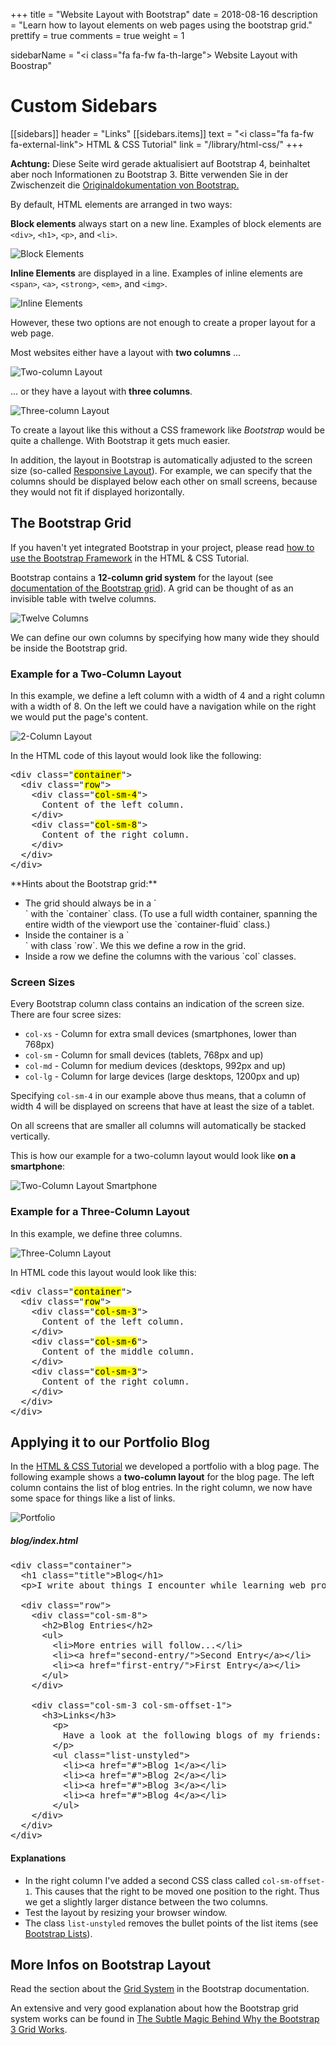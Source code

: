 +++
title = "Website Layout with Bootstrap"
date = 2018-08-16
description = "Learn how to layout elements on web pages using the bootstrap grid."
prettify = true
comments = true
weight = 1

sidebarName = "<i class=\"fa fa-fw fa-th-large\"></i> Website Layout with Boostrap"

# Custom Sidebars
[[sidebars]]
header = "Links"
[[sidebars.items]]
text = "<i class=\"fa fa-fw fa-external-link\"></i> HTML & CSS Tutorial"
link = "/library/html-css/"
+++

<div class="alert alert-danger">
<strong>Achtung:</strong> Diese Seite wird gerade aktualisiert auf Bootstrap 4, beinhaltet aber noch Informationen zu Bootstrap 3. Bitte verwenden Sie in der Zwischenzeit die <a class="alert-link" target="_blank" href="https://getbootstrap.com/">Originaldokumentation von Bootstrap.</a> 
</div>

By default, HTML elements are arranged in two ways:

**Block elements** always start on a new line. Examples of block elements are `<div>`, `<h1>`, `<p>`, and `<li>`.

![Block Elements](block-elements.png)

**Inline Elements** are displayed in a line. Examples of inline elements are `<span>`, `<a>`, `<strong>`, `<em>`, and `<img>`.

![Inline Elements](inline-elements.png)

However, these two options are not enough to create a proper layout for a web page.

Most websites either have a layout with **two columns** ...

![Two-column Layout](two-columns.png)

... or they have a layout with **three columns**.

![Three-column Layout](three-columns.png)

To create a layout like this without a CSS framework like *Bootstrap* would be quite a challenge. With Bootstrap it gets much easier.

In addition, the layout in Bootstrap is automatically adjusted to the screen size (so-called [Responsive Layout](http://en.wikipedia.org/wiki/Responsive_web_design)). For example, we can specify that the columns should be displayed below each other on small screens, because they would not fit if displayed horizontally.


## The Bootstrap Grid

<div class="alert alert-warning">
  If you haven't yet integrated Bootstrap in your project, please read <a href="/library/html-css/part7/" class="alert-link">how to use the Bootstrap Framework</a> in the HTML &amp; CSS Tutorial.
</div>

Bootstrap contains a **12-column grid system** for the layout (see [documentation of the Bootstrap grid](http://getbootstrap.com/css/#grid)). A grid can be thought of as an invisible table with twelve columns.

![Twelve Columns](bootstrap-twelve-columns.png)

We can define our own columns by specifying how many wide they should be inside the Bootstrap grid.


### Example for a Two-Column Layout

In this example, we define a left column with a width of 4 and a right column with a width of 8. On the left we could have a navigation while on the right we would put the page's content.

![2-Column Layout](bootstrap-two-columns.png)

In the HTML code of this layout would look like the following:

<pre class="prettyprint lang-html">
&lt;div class="<mark>container</mark>">
  &lt;div class="<mark>row</mark>">
    &lt;div class="<mark>col-sm-4</mark>">
      Content of the left column.
    &lt;/div>
    &lt;div class="<mark>col-sm-8</mark>">
      Content of the right column.
    &lt;/div>
  &lt;/div>
&lt;/div>
</pre>

<div class="alert alert-info">
  **Hints about the Bootstrap grid:**

  <ul>
    <li>The grid should always be in a `<div>` with the `container` class. (To use a full width container, spanning the entire width of the viewport use the `container-fluid` class.)</li>
    <li>Inside the container is a `<div>` with class `row`. We this we define a row in the grid.</li>
    <li>Inside a row we define the columns with the various `col` classes.</li>
  </ul>
</div>


### Screen Sizes

Every Bootstrap column class contains an indication of the screen size. There are four scree sizes:

* `col-xs` - Column for extra small devices (smartphones, lower than 768px)
* `col-sm` - Column for small devices (tablets, 768px and up)
* `col-md` - Column for medium devices (desktops, 992px and up)
* `col-lg` - Column for large devices (large desktops, 1200px and up)

Specifying `col-sm-4` in our example above thus means, that a column of width 4 will be displayed on screens that have at least the size of a tablet.

On all screens that are smaller all columns will automatically be stacked vertically.

This is how our example for a two-column layout would look like **on a smartphone**:

![Two-Column Layout Smartphone](bootstrap-two-columns-smartphone.png)


### Example for a Three-Column Layout

In this example, we define three columns.

![Three-Column Layout](bootstrap-three-columns.png)

In HTML code this layout would look like this:

<pre class="prettyprint lang-html">
&lt;div class="<mark>container</mark>">
  &lt;div class="<mark>row</mark>">
    &lt;div class="<mark>col-sm-3</mark>">
      Content of the left column.
    &lt;/div>
    &lt;div class="<mark>col-sm-6</mark>">
      Content of the middle column.
    &lt;/div>
    &lt;div class="<mark>col-sm-3</mark>">
      Content of the right column.
    &lt;/div>
  &lt;/div>
&lt;/div>
</pre>


## Applying it to our Portfolio Blog

In the [HTML & CSS Tutorial](/library/html-css/) we developed a portfolio with a blog page. The following example shows a **two-column layout** for the blog page. The left column contains the list of blog entries. In the right column, we now have some space for things like a list of links.

<img src="portfolio-two-columns.png" alt="Portfolio" class="img-thumbnail">


##### blog/index.html

<pre class="prettyprint lang-html">
&lt;div class="container">
  &lt;h1 class="title">Blog&lt;/h1>
  &lt;p>I write about things I encounter while learning web programming.&lt;/p>

  &lt;div class="row">
    &lt;div class="col-sm-8">
      &lt;h2>Blog Entries&lt;/h2>
      &lt;ul>
        &lt;li>More entries will follow...&lt;/li>
        &lt;li>&lt;a href="second-entry/">Second Entry&lt;/a>&lt;/li>
        &lt;li>&lt;a href="first-entry/">First Entry&lt;/a>&lt;/li>
      &lt;/ul>
    &lt;/div>

    &lt;div class="col-sm-3 col-sm-offset-1">
      &lt;h3>Links&lt;/h3>
        &lt;p>
          Have a look at the following blogs of my friends:
        &lt;/p>
        &lt;ul class="list-unstyled">
          &lt;li>&lt;a href="#">Blog 1&lt;/a>&lt;/li>
          &lt;li>&lt;a href="#">Blog 2&lt;/a>&lt;/li>
          &lt;li>&lt;a href="#">Blog 3&lt;/a>&lt;/li>
          &lt;li>&lt;a href="#">Blog 4&lt;/a>&lt;/li>
        &lt;/ul>
    &lt;/div>
  &lt;/div>
&lt;/div>
</pre>

#### Explanations

* In the right column I've added a second CSS class called `col-sm-offset-1`. This causes that the right to be moved one position to the right. Thus we get a slightly larger distance between the two columns.
* Test the layout by resizing your browser window.
* The class `list-unstyled` removes the bullet points of the list items (see [Bootstrap Lists](http://getbootstrap.com/css/#type-lists)).


## More Infos on Bootstrap Layout

Read the section about the [Grid System](http://getbootstrap.com/css/#grid) in the Bootstrap documentation.

An extensive and very good explanation about how the Bootstrap grid system works can be found in [The Subtle Magic Behind Why the Bootstrap 3 Grid Works](http://www.helloerik.com/the-subtle-magic-behind-why-the-bootstrap-3-grid-works).
